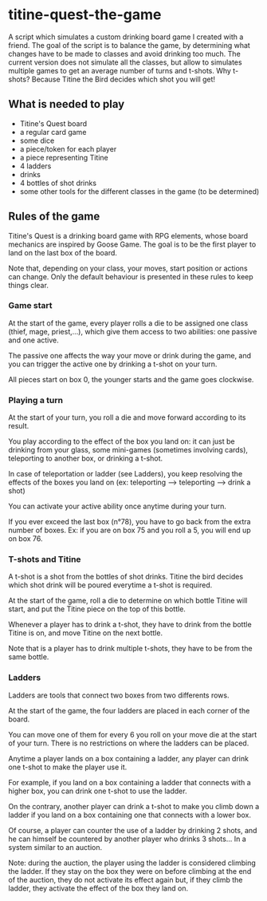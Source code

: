 # titine-quest-the-game
A script which simulates a custom drinking board game I created with a friend.
The goal of the script is to balance the game, by determining what changes have to be made to classes and avoid drinking too much.
The current version does not simulate all the classes, but allow to simulates multiple games to get an average number of turns and t-shots.
Why t-shots? Because Titine the Bird decides which shot you will get!

## What is needed to play
- Titine's Quest board
- a regular card game
- some dice
- a piece/token for each player
- a piece representing Titine
- 4 ladders
- drinks
- 4 bottles of shot drinks
- some other tools for the different classes in the game (to be determined)

## Rules of the game
Titine's Quest is a drinking board game with RPG elements, whose board mechanics are inspired by Goose Game.
The goal is to be the first player to land on the last box of the board.

Note that, depending on your class, your moves, start position or actions can change. Only the default behaviour is presented in these rules to keep things clear.

### Game start
At the start of the game, every player rolls a die to be assigned one class (thief, mage, priest,...), which give them access to two abilities: one passive and one active.

The passive one affects the way your move or drink during the game, and you can trigger the active one by drinking a t-shot on your turn.

All pieces start on box 0, the younger starts and the game goes clockwise.

### Playing a turn
At the start of your turn, you roll a die and move forward according to its result.

You play according to the effect of the box you land on: it can just be drinking from your glass, some mini-games (sometimes involving cards), teleporting to another box, or drinking a t-shot.

In case of teleportation or ladder (see Ladders), you keep resolving the effects of the boxes you land on (ex: teleporting --> teleporting --> drink a shot)

You can activate your active ability once anytime during your turn.

If you ever exceed the last box (n°78), you have to go back from the extra number of boxes. Ex: if you are on box 75 and you roll a 5, you will end up on box 76.

### T-shots and Titine
A t-shot is a shot from the bottles of shot drinks. Titine the bird decides which shot drink will be poured everytime a t-shot is required.

At the start of the game, roll a die to determine on which bottle Titine will start, and put the Titine piece on the top of this bottle.

Whenever a player has to drink a t-shot, they have to drink from the bottle Titine is on, and move Titine on the next bottle.

Note that is a player has to drink multiple t-shots, they have to be from the same bottle.

### Ladders
Ladders are tools that connect two boxes from two differents rows.

At the start of the game, the four ladders are placed in each corner of the board.

You can move one of them for every 6 you roll on your move die at the start of your turn. There is no restrictions on where the ladders can be placed.

Anytime a player lands on a box containing a ladder, any player can drink one t-shot to make the player use it.

For example, if you land on a box containing a ladder that connects with a higher box, you can drink one t-shot to use the ladder.

On the contrary, another player can drink a t-shot to make you climb down a ladder if you land on a box containing one that connects with a lower box.

Of course, a player can counter the use of a ladder by drinking 2 shots, and he can himself be countered by another player who drinks 3 shots... In a system similar to an auction.

Note: during the auction, the player using the ladder is considered climbing the ladder. If they stay on the box they were on before climbing at the end of the auction, they do not activate its effect again but, if they climb the ladder, they activate the effect of the box they land on.
